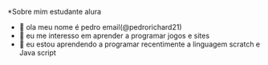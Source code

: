 *Sobre mim
estudante alura
- 👋 ola meu nome é pedro email(@pedrorichard21)
- 👀 eu me interesso em aprender a programar jogos e sites
- 🌱 eu estou aprendendo a programar recentimente a linguagem scratch e Java script
